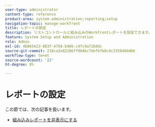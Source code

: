 ```yaml
---
user-type: administrator
content-type: reference
product-area: system-administration;reporting;setup
navigation-topic: manage-workfront
title: レポートの設定
description: リストコントロールと組み込みのWorkfrontレポートを設定できます。
feature: System Setup and Administration
role: Admin
exl-id: 4b865423-803f-4758-b466-c4fc9a7268dc
source-git-commit: 210ca2e82286ff904bc7defb7b8c9c2559489d66
workflow-type: tm+mt
source-wordcount: '22'
ht-degree: 0%

---
```


# レポートの設定

この節では、次の記事を扱います。

* [組み込みレポートを非表示にする](../../../administration-and-setup/manage-workfront/configure-reports/hide-built-in-reports.md)
